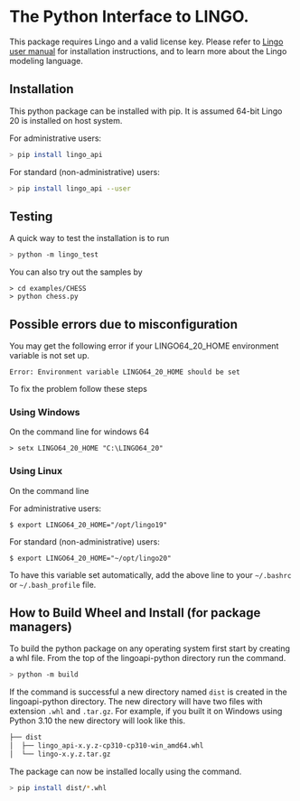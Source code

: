 # The Python Interface to LINGO.

This package requires Lingo and a valid license key. Please refer to [Lingo user manual](https://lindo.com/downloads/PDF/LINGO.pdf) for installation instructions, and to learn more about the Lingo modeling language.

## Installation

This python package can be installed with pip. It is assumed 64-bit Lingo 20 is installed on host system.

For administrative users: 

```bash
> pip install lingo_api
```

For standard (non-administrative) users:

```bash
> pip install lingo_api --user
```

## Testing

A quick way to test the installation is to run
```bash
> python -m lingo_test
```

You can also try out the samples by 
```
> cd examples/CHESS
> python chess.py
```

## Possible errors due to misconfiguration

You may get the following error if your LINGO64_20_HOME environment variable is not set up.  

```
Error: Environment variable LINGO64_20_HOME should be set
```

To fix the problem follow these steps

### Using Windows
On the command line for windows 64
```dos
> setx LINGO64_20_HOME "C:\LINGO64_20" 
```
### Using Linux
On the command line

For administrative users:
```     
$ export LINGO64_20_HOME="/opt/lingo19"	
```    
For standard (non-administrative) users:
```    
$ export LINGO64_20_HOME="~/opt/lingo20"	
```   
To have this variable set automatically, add the above line to your `~/.bashrc` or `~/.bash_profile` file.


## How to Build Wheel and Install (for package managers)

To build the python package on any operating system first start by creating a whl file. From the top of the lingoapi-python directory run the command.

```bash
> python -m build
```

If the command is successful a new directory named `dist` is created in the lingoapi-python directory. The new directory will have two files with extension `.whl` and `.tar.gz`. For example, if you built it on Windows using Python 3.10 the new directory will look like this.

```bash
├── dist
│  ├── lingo_api-x.y.z-cp310-cp310-win_amd64.whl
│  └── lingo-x.y.z.tar.gz
```

The package can now be installed locally using the command.
```bash
> pip install dist/*.whl
```
